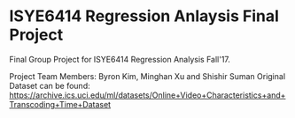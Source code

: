 # ISYE6414 Regression Anlaysis Final Project
Final Group Project for ISYE6414 Regression Analysis Fall'17.

Project Team Members: Byron Kim, Minghan Xu and Shishir Suman
Original Dataset can be found: https://archive.ics.uci.edu/ml/datasets/Online+Video+Characteristics+and+Transcoding+Time+Dataset
